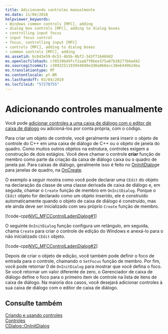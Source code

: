 ```yaml
---
title: Adicionando controles manualmente
ms.date: 11/04/2016
helpviewer_keywords:
- Windows common controls [MFC], adding
- dialog box controls [MFC], adding to dialog boxes
- controlling input focus
- input focus control
- focus, controlling input [MFC]
- controls [MFC], adding to dialog boxes
- common controls [MFC], adding
ms.assetid: bc843e59-0c51-4b5b-8bf2-343f716469d2
ms.openlocfilehash: c70539b49fcf2aa87f0bee375a87b38277b6ed42
ms.sourcegitcommit: c3093251193944840e3d0a068ecc30e6449624ba
ms.translationtype: MT
ms.contentlocale: pt-BR
ms.lasthandoff: 03/04/2019
ms.locfileid: "57270755"
---
```

# <a name="adding-controls-by-hand"></a>Adicionando controles manualmente

Você pode [adicionar controles a uma caixa de diálogo com o editor de caixa de diálogo](../mfc/using-the-dialog-editor-to-add-controls.md) ou adicioná-los por conta própria, com o código.

Para criar um objeto de controle, você geralmente será inserir o objeto de controle do C++ em uma caixa de diálogo de C++ ou o objeto de janela do quadro. Como muitos outros objetos na estrutura, controles exigem a construção de dois estágios. Você deve chamar o controle **criar** função de membro como parte da criação da caixa de diálogo caixa ou o quadro de janela pai. Para caixas de diálogo, geralmente isso é feito no [OnInitDialog](../mfc/reference/cdialog-class.md#oninitdialog)e para janelas de quadro, na [OnCreate](../mfc/reference/cwnd-class.md#oncreate).

O exemplo a seguir mostra como você pode declarar uma `CEdit` do objeto na declaração da classe de uma classe derivada de caixa de diálogo e, em seguida, chamar o `Create` função de membro em `OnInitDialog`. Porque o `CEdit` objeto for declarado como um objeto inserido, ele é construído automaticamente quando o objeto de caixa de diálogo é construído, mas ele ainda deve ser inicializado com seu próprio `Create` função de membro.

[!code-cpp[NVC_MFCControlLadenDialog#1](../mfc/codesnippet/cpp/adding-controls-by-hand_1.h)]

O seguinte `OnInitDialog` função configura um retângulo, em seguida, chama `Create` para criar o controle de edição do Windows e anexá-lo para o não inicializado `CEdit` objeto.

[!code-cpp[NVC_MFCControlLadenDialog#2](../mfc/codesnippet/cpp/adding-controls-by-hand_2.cpp)]

Depois de criar o objeto de edição, você também pode definir o foco de entrada para o controle, chamando o `SetFocus` função de membro. Por fim, você pode retornar 0 de `OnInitDialog` para mostrar que você defina o foco. Se você retornar um valor diferente de zero, o Gerenciador de caixa de diálogo define o foco para o primeiro item de controle na lista de itens de caixa de diálogo. Na maioria dos casos, você desejará adicionar controles à sua caixa de diálogo com o editor de caixa de diálogo.

## <a name="see-also"></a>Consulte também

[Criando e usando controles](../mfc/making-and-using-controls.md)<br/>
[Controles](../mfc/controls-mfc.md)<br/>
[CDialog::OnInitDialog](../mfc/reference/cdialog-class.md#oninitdialog)
